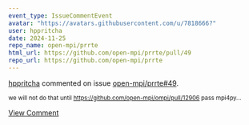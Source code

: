 ```yaml
---
event_type: IssueCommentEvent
avatar: "https://avatars.githubusercontent.com/u/7818666?"
user: hppritcha
date: 2024-11-25
repo_name: open-mpi/prrte
html_url: https://github.com/open-mpi/prrte/pull/49
repo_url: https://github.com/open-mpi/prrte
---
```


<a href='https://github.com/hppritcha' target='_blank'>hppritcha</a> commented on issue <a href='https://github.com/open-mpi/prrte/pull/49' target='_blank'>open-mpi/prrte#49</a>.

<small>we will not do that until https://github.com/open-mpi/ompi/pull/12906 pass mpi4py...</small>

<a href='https://github.com/open-mpi/prrte/pull/49' target='_blank'>View Comment</a>